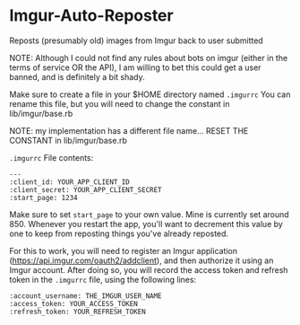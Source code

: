 Imgur-Auto-Reposter
===================

Reposts (presumably old) images from Imgur back to user submitted

NOTE: Although I could not find any rules about bots on imgur (either in the terms of service OR the API), I am willing to bet this could get a user banned, and is definitely a bit shady.

Make sure to create a file in your $HOME directory named `.imgurrc`
You can rename this file, but you will need to change the constant in lib/imgur/base.rb

NOTE: my implementation has a different file name... RESET THE CONSTANT in lib/imgur/base.rb

`.imgurrc` File contents:

```
---
:client_id: YOUR_APP_CLIENT_ID
:client_secret: YOUR_APP_CLIENT_SECRET
:start_page: 1234
```

Make sure to set `start_page` to your own value.  Mine is currently set around 850.  Whenever you restart the app, you'll want to decrement this value by one to keep from reposting things you've already reposted.


For this to work, you will need to register an Imgur application (https://api.imgur.com/oauth2/addclient), and then authorize it using an Imgur account.  After doing so, you will record the access token and refresh token in the `.imgurrc` file, using the following lines:

```
:account_username: THE_IMGUR_USER_NAME
:access_token: YOUR_ACCESS_TOKEN
:refresh_token: YOUR_REFRESH_TOKEN
```
